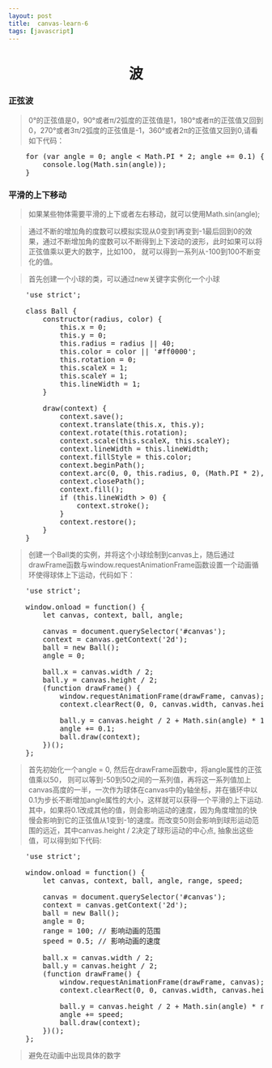 ```yaml
---
layout: post
title:	canvas-learn-6
tags: [javascript]
---
```


<h1 style="text-align:center;">波</h1>

###  正弦波

> 0°的正弦值是0，90°或者π/2弧度的正弦值是1，180°或者π的正弦值又回到0，270°或者3π/2弧度的正弦值是-1，360°或者2π的正弦值又回到0,请看如下代码：
<pre>
	for (var angle = 0; angle < Math.PI * 2; angle += 0.1) {
		console.log(Math.sin(angle));
	}
</pre>

### 平滑的上下移动

> 如果某些物体需要平滑的上下或者左右移动，就可以使用Math.sin(angle);

> 通过不断的增加角的度数可以模拟实现从0变到1再变到-1最后回到0的效果，通过不断增加角的度数可以不断得到上下波动的波形，此时如果可以将正弦值乘以更大的数字，比如100， 就可以得到一系列从-100到100不断变化的值。

> 首先创建一个小球的类，可以通过new关键字实例化一个小球

<pre>
	'use strict';

	class Ball {
		constructor(radius, color) {
			this.x = 0;
			this.y = 0;
			this.radius = radius || 40;
			this.color = color || '#ff0000';	
			this.rotation = 0;
			this.scaleX = 1;
			this.scaleY = 1;
			this.lineWidth = 1;
		}

		draw(context) {
			context.save();
			context.translate(this.x, this.y);
			context.rotate(this.rotation);
			context.scale(this.scaleX, this.scaleY);
			context.lineWidth = this.lineWidth;
			context.fillStyle = this.color;
			context.beginPath();
			context.arc(0, 0, this.radius, 0, (Math.PI * 2), true);
			context.closePath();
			context.fill();
			if (this.lineWidth > 0) {
				context.stroke();
			}
			context.restore();
		}
	}
</pre>

> 创建一个Ball类的实例，并将这个小球绘制到canvas上，随后通过drawFrame函数与window.requestAnimationFrame函数设置一个动画循环使得球体上下运动，代码如下：

<pre>
	'use strict';

	window.onload = function() {
		let canvas, context, ball, angle;

		canvas = document.querySelector('#canvas');
		context = canvas.getContext('2d');
		ball = new Ball();
		angle = 0;

		ball.x = canvas.width / 2;
		ball.y = canvas.height / 2;
		(function drawFrame() {
			window.requestAnimationFrame(drawFrame, canvas);
			context.clearRect(0, 0, canvas.width, canvas.height);

			ball.y = canvas.height / 2 + Math.sin(angle) * 100;
			angle += 0.1;
			ball.draw(context);
		})();
	};	
</pre>

> 首先初始化一个angle = 0, 然后在drawFrame函数中，将angle属性的正弦值乘以50， 则可以等到-50到50之间的一系列值，再将这一系列值加上canvas高度的一半，一次作为球体在canvas中的y轴坐标，并在循环中以0.1为步长不断增加angle属性的大小，这样就可以获得一个平滑的上下运动.
> 其中，如果将0.1改成其他的值，则会影响运动的速度，因为角度增加的快慢会影响到它的正弦值从1变到-1的速度。而改变50则会影响到球形运动范围的远近，其中canvas.height / 2决定了球形运动的中心点, 抽象出这些值，可以得到如下代码:

<pre>
	'use strict';

	window.onload = function() {
		let canvas, context, ball, angle, range, speed;

		canvas = document.querySelector('#canvas');
		context = canvas.getContext('2d');
		ball = new Ball();
		angle = 0;
		range = 100; // 影响动画的范围
		speed = 0.5; // 影响动画的速度

		ball.x = canvas.width / 2;
		ball.y = canvas.height / 2;
		(function drawFrame() {
			window.requestAnimationFrame(drawFrame, canvas);
			context.clearRect(0, 0, canvas.width, canvas.height);

			ball.y = canvas.height / 2 + Math.sin(angle) * range; 
			angle += speed;
			ball.draw(context);
		})();
	};	
</pre>

> 避免在动画中出现具体的数字